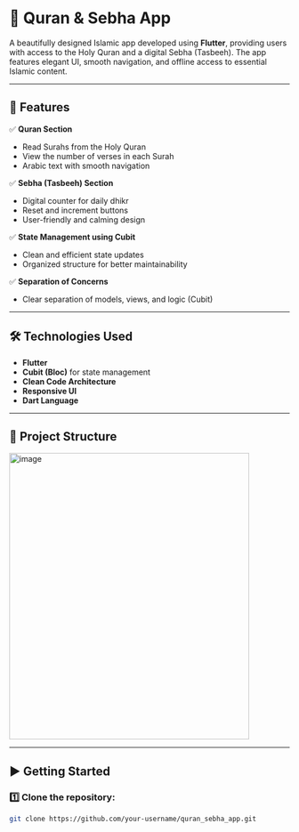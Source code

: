# 📿 Quran & Sebha App

A beautifully designed Islamic app developed using **Flutter**, providing users with access to the Holy Quran and a digital Sebha (Tasbeeh). The app features elegant UI, smooth navigation, and offline access to essential Islamic content.

---

## 📌 Features

✅ **Quran Section**  
- Read Surahs from the Holy Quran  
- View the number of verses in each Surah  
- Arabic text with smooth navigation

✅ **Sebha (Tasbeeh) Section**  
- Digital counter for daily dhikr  
- Reset and increment buttons  
- User-friendly and calming design

✅ **State Management using Cubit**  
- Clean and efficient state updates  
- Organized structure for better maintainability

✅ **Separation of Concerns**  
- Clear separation of models, views, and logic (Cubit)

---

## 🛠️ Technologies Used

- **Flutter**  
- **Cubit (Bloc)** for state management  
- **Clean Code Architecture**  
- **Responsive UI**  
- **Dart Language**

---

## 📁 Project Structure

<img width="431" height="515" alt="image" src="https://github.com/user-attachments/assets/77d5b1dd-6e1e-4f5f-ab4a-23f2037c8743" />


---

## ▶️ Getting Started

### 1️⃣ Clone the repository:
```bash
git clone https://github.com/your-username/quran_sebha_app.git

